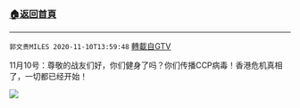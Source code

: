 ﻿###  [:house:返回首頁](https://github.com/ourhimalayas/txt)
---

`郭文贵MILES 2020-11-10T13:59:48` [轉載自GTV](https://gtv.org/web/#/UserInfo/5e596957357cc612d35a8044)

11月10号：尊敬的战友们好，你们健身了吗？你们传播CCP病毒！香港危机真相了，一切都已经开始！

[![](https://filegroup.gtv.org/cdn-cgi/image/width=600/https://filegroup.gtv.org/group3/web/20201110/18/42/0/c34b305b1563910b6a6efac968955969.png)](https://filegroup.gtv.org/group4/default/20201110/13/59/0/51e17665a1b5eefe53e275b72a2c129b.MOV)